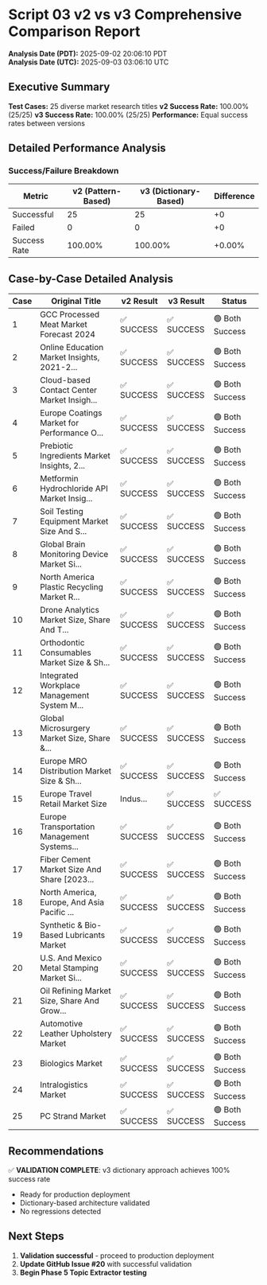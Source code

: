 # Script 03 v2 vs v3 Comprehensive Comparison Report

**Analysis Date (PDT):** 2025-09-02 20:06:10 PDT  
**Analysis Date (UTC):** 2025-09-03 03:06:10 UTC

## Executive Summary

**Test Cases:** 25 diverse market research titles
**v2 Success Rate:** 100.00% (25/25)
**v3 Success Rate:** 100.00% (25/25)
**Performance:** Equal success rates between versions

## Detailed Performance Analysis

### Success/Failure Breakdown

| Metric | v2 (Pattern-Based) | v3 (Dictionary-Based) | Difference |
|--------|-------------------|----------------------|------------|
| Successful | 25 | 25 | +0 |
| Failed | 0 | 0 | +0 |
| Success Rate | 100.00% | 100.00% | +0.00% |

## Case-by-Case Detailed Analysis

| Case | Original Title | v2 Result | v3 Result | Status |
|------|---------------|-----------|-----------|--------|
| 1 | GCC Processed Meat Market Forecast 2024 | ✅ SUCCESS | ✅ SUCCESS | 🟢 Both Success |
| 2 | Online Education Market Insights, 2021-2... | ✅ SUCCESS | ✅ SUCCESS | 🟢 Both Success |
| 3 | Cloud-based Contact Center Market Insigh... | ✅ SUCCESS | ✅ SUCCESS | 🟢 Both Success |
| 4 | Europe Coatings Market for Performance O... | ✅ SUCCESS | ✅ SUCCESS | 🟢 Both Success |
| 5 | Prebiotic Ingredients Market Insights, 2... | ✅ SUCCESS | ✅ SUCCESS | 🟢 Both Success |
| 6 | Metformin Hydrochloride API Market Insig... | ✅ SUCCESS | ✅ SUCCESS | 🟢 Both Success |
| 7 | Soil Testing Equipment Market Size And S... | ✅ SUCCESS | ✅ SUCCESS | 🟢 Both Success |
| 8 | Global Brain Monitoring Device Market Si... | ✅ SUCCESS | ✅ SUCCESS | 🟢 Both Success |
| 9 | North America Plastic Recycling Market R... | ✅ SUCCESS | ✅ SUCCESS | 🟢 Both Success |
| 10 | Drone Analytics Market Size, Share And T... | ✅ SUCCESS | ✅ SUCCESS | 🟢 Both Success |
| 11 | Orthodontic Consumables Market Size & Sh... | ✅ SUCCESS | ✅ SUCCESS | 🟢 Both Success |
| 12 | Integrated Workplace Management System M... | ✅ SUCCESS | ✅ SUCCESS | 🟢 Both Success |
| 13 | Global Microsurgery Market Size, Share &... | ✅ SUCCESS | ✅ SUCCESS | 🟢 Both Success |
| 14 | Europe MRO Distribution Market Size & Sh... | ✅ SUCCESS | ✅ SUCCESS | 🟢 Both Success |
| 15 | Europe Travel Retail Market Size | Indus... | ✅ SUCCESS | ✅ SUCCESS | 🟢 Both Success |
| 16 | Europe Transportation Management Systems... | ✅ SUCCESS | ✅ SUCCESS | 🟢 Both Success |
| 17 | Fiber Cement Market Size And Share [2023... | ✅ SUCCESS | ✅ SUCCESS | 🟢 Both Success |
| 18 | North America, Europe, And Asia Pacific ... | ✅ SUCCESS | ✅ SUCCESS | 🟢 Both Success |
| 19 | Synthetic & Bio-Based Lubricants Market | ✅ SUCCESS | ✅ SUCCESS | 🟢 Both Success |
| 20 | U.S. And Mexico Metal Stamping Market Si... | ✅ SUCCESS | ✅ SUCCESS | 🟢 Both Success |
| 21 | Oil Refining Market Size, Share And Grow... | ✅ SUCCESS | ✅ SUCCESS | 🟢 Both Success |
| 22 | Automotive Leather Upholstery Market | ✅ SUCCESS | ✅ SUCCESS | 🟢 Both Success |
| 23 | Biologics Market | ✅ SUCCESS | ✅ SUCCESS | 🟢 Both Success |
| 24 | Intralogistics Market | ✅ SUCCESS | ✅ SUCCESS | 🟢 Both Success |
| 25 | PC Strand Market | ✅ SUCCESS | ✅ SUCCESS | 🟢 Both Success |

## Recommendations

✅ **VALIDATION COMPLETE**: v3 dictionary approach achieves 100% success rate
- Ready for production deployment
- Dictionary-based architecture validated
- No regressions detected

## Next Steps

1. **Validation successful** - proceed to production deployment
2. **Update GitHub Issue #20** with successful validation
3. **Begin Phase 5 Topic Extractor testing**

